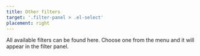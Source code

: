 ```yaml
---
title: Other filters
target: '.filter-panel > .el-select'
placement: right
---
```


All available filters can be found here. Choose one from the menu and it will appear in the filter panel.
